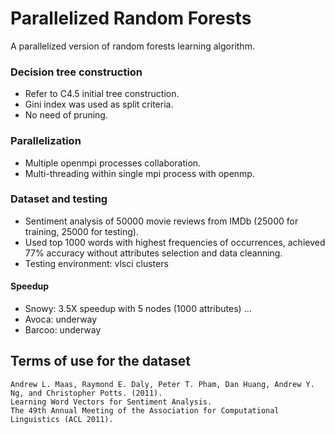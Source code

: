 # Parallelized Random Forests
A parallelized version of random forests learning algorithm.

### Decision tree construction
* Refer to C4.5 initial tree construction.
* Gini index was used as split criteria.
* No need of pruning.

### Parallelization
* Multiple openmpi processes collaboration.
* Multi-threading within single mpi process with openmp.

### Dataset and testing
* Sentiment analysis of 50000 movie reviews from IMDb (25000 for training, 25000 for testing).
* Used top 1000 words with highest frequencies of occurrences, achieved 77% accuracy without attributes selection and data cleanning.
* Testing environment: vlsci clusters

#### Speedup
* Snowy: 3.5X speedup with 5 nodes (1000 attributes) ...
* Avoca: underway
* Barcoo: underway

## Terms of use for the dataset

    Andrew L. Maas, Raymond E. Daly, Peter T. Pham, Dan Huang, Andrew Y. Ng, and Christopher Potts. (2011).
    Learning Word Vectors for Sentiment Analysis.
    The 49th Annual Meeting of the Association for Computational Linguistics (ACL 2011).
